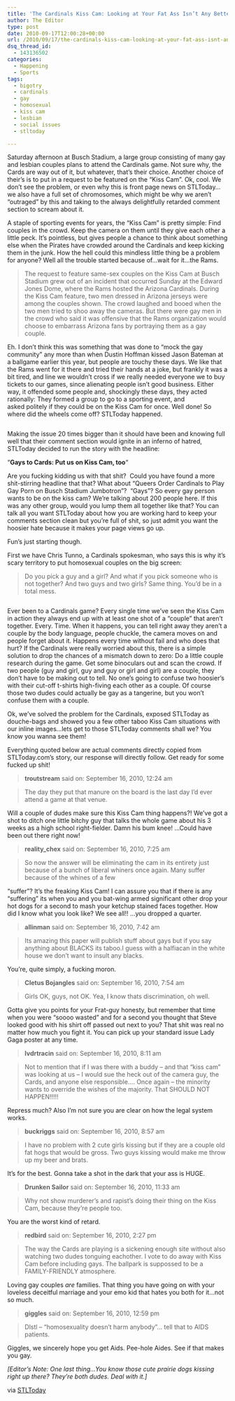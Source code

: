 ```yaml
---
title: 'The Cardinals Kiss Cam: Looking at Your Fat Ass Isn’t Any Better Than Two Dudes'
author: The Editor
type: post
date: 2010-09-17T12:00:28+00:00
url: /2010/09/17/the-cardinals-kiss-cam-looking-at-your-fat-ass-isnt-any-better-than-two-dudes/
dsq_thread_id:
  - 143136502
categories:
  - Happening
  - Sports
tags:
  - bigotry
  - cardinals
  - gay
  - homosexual
  - kiss cam
  - lesbian
  - social issues
  - stltoday

---
```

[<img class="alignright size-full wp-image-6817" title="kissing_dudes" src="http://media.punchingkitty.com/wordpress/2010/09/kissing_dudes.jpg?filter=resize&w=250" alt="" />][1]Saturday afternoon at Busch Stadium, a large group consisting of many gay and lesbian couples plans to attend the Cardinals game. Not sure why, the Cards are way out of it, but whatever, that&#8217;s their choice. Another choice of their&#8217;s is to put in a request to be featured on the &#8220;Kiss Cam&#8221;. Ok, cool. We don&#8217;t see the problem, or even why this is front page news on STLToday&#8230;we also have a full set of chromosomes, which might be why we aren&#8217;t &#8220;outraged&#8221; by this and taking to the always delightfully retarded comment section to scream about it.

A staple of sporting events for years, the &#8220;Kiss Cam&#8221; is pretty simple: Find couples in the crowd. Keep the camera on them until they give each other a little peck. It&#8217;s pointless, but gives people a chance to think about something else when the Pirates have crowded around the Cardinals and keep kicking them in the junk. How the hell could this mindless little thing be a problem for anyone? Well all the trouble started because of&#8230;wait for it&#8230;the Rams.

> The request to feature same-sex couples on the Kiss Cam at Busch Stadium grew out of an incident that occurred Sunday at the Edward Jones Dome, where the Rams hosted the Arizona Cardinals. During the Kiss Cam feature, two men dressed in Arizona jerseys were among the couples shown. The crowd laughed and booed when the two men tried to shoo away the cameras. But there were gay men in the crowd who said it was offensive that the Rams organization would choose to embarrass Arizona fans by portraying them as a gay couple.

Eh. I don&#8217;t think this was something that was done to &#8220;mock the gay community&#8221; any more than when Dustin Hoffman kissed Jason Bateman at a ballgame earlier this year, but people are touchy these days. We like that the Rams went for it there and tried their hands at a joke, but frankly it was a bit tired, and line we wouldn&#8217;t cross if we really needed everyone we to buy tickets to our games, since alienating people isn&#8217;t good business. Either way, it offended some people and, shockingly these days, they acted rationally: They formed a group to go to a sporting event, and asked politely if they could be on the Kiss Cam for once. Well done! So where did the wheels come off? STLToday happened.

<img class="alignright size-full wp-image-6819" title="kissing_fatties" src="http://media.punchingkitty.com/wordpress/2010/09/kissing_fatties.jpg?filter=resize&w=200" alt="" />

Making the issue 20 times bigger than it should have been and knowing full well that their comment section would ignite in an inferno of hatred, STLToday decided to run the story with the headline:

&#8220;**Gays to Cards: Put us on Kiss Cam, too**&#8220;

Are you fucking kidding us with that shit?  Could you have found a more shit-stirring headline that that? What about &#8220;Queers Order Cardinals to Play Gay Porn on Busch Stadium Jumbotron&#8221;?  &#8220;Gays&#8221;? So every gay person wants to be on the kiss cam? We&#8217;re talking about 200 people here. If this was any other group, would you lump them all together like that? You can talk all you want STLToday about how you are working hard to keep your comments section clean but you&#8217;re full of shit, so just admit you want the hoosier hate because it makes your page views go up.

Fun&#8217;s just starting though.

First we have Chris Tunno, a Cardinals spokesman, who says this is why it&#8217;s scary territory to put homosexual couples on the big screen:

> Do you pick a guy and a girl? And what if you pick someone who is not together? And two guys and two girls? Same thing. You&#8217;d be in a total mess.

<img class="alignright size-full wp-image-6818" title="kissing_dude_and_bear" src="http://media.punchingkitty.com/wordpress/2010/09/kissing_dude_and_bear.jpg?filter=resize&w=250" alt="" />

Ever been to a Cardinals game? Every single time we&#8217;ve seen the Kiss Cam in action they always end up with at least one shot of a &#8220;couple&#8221; that aren&#8217;t together. Every. Time. When it happens, you can tell right away they aren&#8217;t a couple by the body language, people chuckle, the camera moves on and people forget about it. Happens every time without fail and who does that hurt? If the Cardinals were really worried about this, there is a simple solution to drop the chances of a mismatch down to zero: Do a little couple research during the game. Get some binoculars out and scan the crowd. If two people (guy and girl, guy and guy or girl and girl) are a couple, they don&#8217;t have to be making out to tell. No one&#8217;s going to confuse two hoosier&#8217;s with their cut-off t-shirts high-fiving each other as a couple. Of course those two dudes could actually be gay as a tangerine, but you won&#8217;t confuse them with a couple.

Ok, we&#8217;ve solved the problem for the Cardinals, exposed STLToday as douche-bags and showed you a few other taboo Kiss Cam situations with our inline images&#8230;lets get to those STLToday comments shall we? You know you wanna see them!

<!--more-->

Everything quoted below are actual comments directly copied from STLToday.com&#8217;s story, our response will directly follow. Get ready for some fucked up shit!

> **troutstream** said on: September 16, 2010, 12:24 am
  
> The day they put that manure on the board is the last day I&#8217;d ever attend a game at that venue.

Will a couple of dudes make sure this Kiss Cam thing happens?! We&#8217;ve got a shot to ditch one little bitchy guy that talks the whole game about his 3 weeks as a high school right-fielder. Damn his bum knee! &#8230;Could have been out there right now!

> **reality_chex** said on: September 16, 2010, 7:25 am
  
> So now the answer will be eliminating the cam in its entirety just because of a bunch of liberal whiners once again. Many suffer because of the whines of a few

&#8220;suffer&#8221;? It&#8217;s the freaking Kiss Cam! I can assure you that if there is any &#8220;suffering&#8221; its when you and you bat-wing armed significant other drop your hot dogs for a second to mash your ketchup stained faces together. How did I know what you look like? We see all!! &#8230;you dropped a quarter.

> **allinman** said on: September 16, 2010, 7:42 am
  
> Its amazing this paper will publish stuff about gays but if you say anything about BLACKS its taboo.I guess with a halfiacan in the white house we don&#8217;t want to insult any blacks.

You&#8217;re, quite simply, a fucking moron.

> **Cletus Bojangles** said on: September 16, 2010, 7:54 am
  
> Girls OK, guys, not OK. Yea, I know thats discrimination, oh well.

[<img class="alignright size-full wp-image-6820" title="kissing_pariere_dog" src="http://media.punchingkitty.com/wordpress/2010/09/kissing_pariere_dog.jpg?filter=resize&w=250" alt="" />][2]Gotta give you points for your Frat-guy honesty, but remember that time when you were &#8220;soooo wasted&#8221; and for a second you thought that Steve looked good with his shirt off passed out next to you? That shit was real no matter how much you fight it. You can pick up your standard issue Lady Gaga poster at any time.

> **lvdrtracin** said on: September 16, 2010, 8:11 am
  
> Not to mention that if I was there with a buddy &#8211; and that &#8220;kiss cam&#8221; was looking at us &#8211; I would sue the heck out of the camera guy, the Cards, and anyone else responsible&#8230;. Once again &#8211; the minority wants to override the wishes of the majority. That SHOULD NOT HAPPEN!!!!!

Repress much? Also I&#8217;m not sure you are clear on how the legal system works.

> **buckriggs** said on: September 16, 2010, 8:57 am
  
> I have no problem with 2 cute girls kissing but if they are a couple old fat hogs that would be gross. Two guys kissing would make me throw up my beer and brats.

It&#8217;s for the best. Gonna take a shot in the dark that your ass is HUGE.

> **Drunken Sailor** said on: September 16, 2010, 11:33 am
  
> Why not show murderer&#8217;s and rapist&#8217;s doing their thing on the Kiss Cam, because they&#8217;re people too.

You are the worst kind of retard.

> **redbird** said on: September 16, 2010, 2:27 pm
  
> The way the Cards are playing is a sickening enough site without also watching two dudes tonguing eachother. I vote to do away with Kiss Cam before including gays. The ballpark is suppossed to be a FAMILY-FRIENDLY atmosphere.

Loving gay couples _are_ families. That thing you have going on with your loveless deceitful marriage and your emo kid that hates you both for it&#8230;not so much.

> **giggles** said on: September 16, 2010, 12:59 pm
  
> Dlstl &#8211; &#8220;homosexuality doesn&#8217;t harm anybody&#8221;&#8230; tell that to AIDS patients.

Giggles, we sincerely hope you get Aids. Pee-hole Aides. See if that makes you gay.

_[Editor&#8217;s Note: One last thing&#8230;You know those cute prairie dogs kissing right up there? They&#8217;re both dudes. Deal with it.]_

via <a href="http://www.stltoday.com/sports/baseball/professional/article_c97e027b-d897-5fa4-88fc-40b014719810.html" target="_blank">STLToday</a>

 [1]: http://media.punchingkitty.com/wordpress/2010/09/kissing_dudes.jpg
 [2]: http://media.punchingkitty.com/wordpress/2010/09/kissing_pariere_dog.jpg